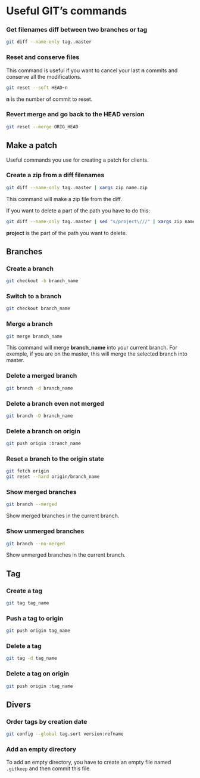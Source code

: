 # Useful GIT’s commands

### Get filenames diff between two branches or tag

```bash
git diff --name-only tag..master
```

### Reset and conserve files

This command is useful if you want to cancel your last **n** commits and conserve all the modifications.

```bash
git reset --soft HEAD~n
```

**n** is the number of commit to reset.

### Revert merge and go back to the HEAD version

```bash
git reset --merge ORIG_HEAD
```

## Make a patch

Useful commands you use for creating a patch for clients.

### Create a zip from a diff filenames

```bash
git diff --name-only tag..master | xargs zip name.zip
```

This command will make a zip file from the diff.

If you want to delete a part of the path you have to do this:

```bash
git diff --name-only tag..master | sed "s/project\///" | xargs zip name.zip
```

**project** is the part of the path you want to delete.

## Branches

### Create a branch

```bash
git checkout -b branch_name
```

### Switch to a branch

```bash
git checkout branch_name
```

### Merge a branch

```bash
git merge branch_name
```

This command will merge **branch_name** into your current branch.
For exemple, if you are on the master, this will merge the selected branch into master.

### Delete a merged branch

```bash
git branch -d branch_name
```

### Delete a branch even not merged

```bash
git branch -D branch_name
```

### Delete a branch on origin

```bash
git push origin :branch_name
```

### Reset a branch to the origin state

```bash
git fetch origin
git reset --hard origin/branch_name
```

### Show merged branches

```bash
git branch --merged
```

Show merged branches in the current branch.

### Show unmerged branches

```bash
git branch --no-merged
```

Show unmerged branches in the current branch.

## Tag

### Create a tag

```bash
git tag tag_name
```

### Push a tag to origin

```bash
git push origin tag_name
```

### Delete a tag

```bash
git tag -d tag_name
```

### Delete a tag on origin

```bash
git push origin :tag_name
```

## Divers

### Order tags by creation date

```bash
git config --global tag.sort version:refname
```

### Add an empty directory

To add an empty directory, you have to create an empty file named `.gitkeep` and then commit this file.
